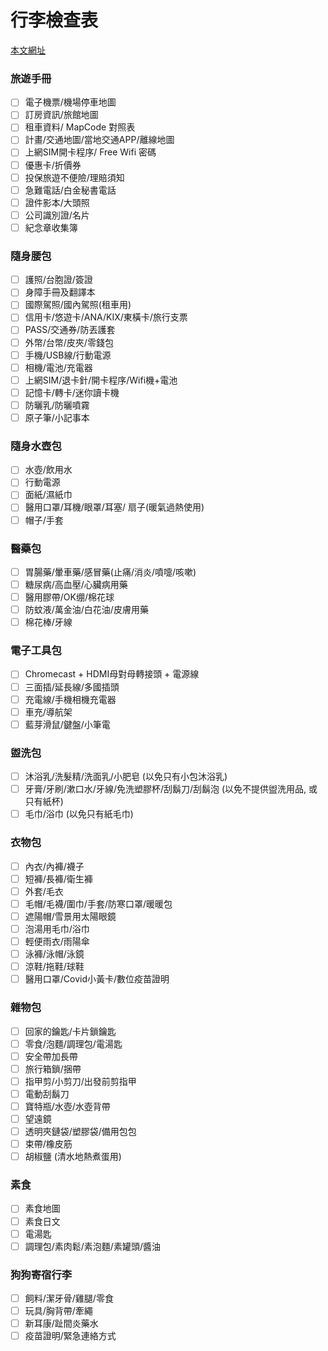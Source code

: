 # 行李檢查表

[本文網址](https://github.com/rwlin/TravelPlan/blob/master/Taiwan/CheckList.md)

### 旅遊手冊

 - [ ] 電子機票/機場停車地圖
 - [ ] 訂房資訊/旅館地圖
 - [ ] 租車資料/ MapCode 對照表
 - [ ] 計畫/交通地圖/當地交通APP/離線地圖
 - [ ] 上網SIM開卡程序/ Free Wifi 密碼
 - [ ] 優惠卡/折價券
 - [ ] 投保旅遊不便險/理賠須知
 - [ ] 急難電話/白金秘書電話
 - [ ] 證件影本/大頭照
 - [ ] 公司識別證/名片
 - [ ] 紀念章收集簿

### 隨身腰包

  - [ ] 護照/台胞證/簽證
  - [ ] 身障手冊及翻譯本
  - [ ] 國際駕照/國內駕照(租車用)
  - [ ] 信用卡/悠遊卡/ANA/KIX/東橫卡/旅行支票
  - [ ] PASS/交通券/防丟護套
  - [ ] 外幣/台幣/皮夾/零錢包
  - [ ] 手機/USB線/行動電源
  - [ ] 相機/電池/充電器
  - [ ] 上網SIM/退卡針/開卡程序/Wifi機+電池
  - [ ] 記憶卡/轉卡/迷你讀卡機
  - [ ] 防曬乳/防曬噴霧
  - [ ] 原子筆/小記事本

### 隨身水壺包

  - [ ] 水壺/飲用水
  - [ ] 行動電源
  - [ ] 面紙/濕紙巾
  - [ ] 醫用口罩/耳機/眼罩/耳塞/ 扇子(暖氣過熱使用)
  - [ ] 帽子/手套

### 醫藥包

 - [ ] 胃腸藥/暈車藥/感冒藥(止痛/消炎/噴嚏/咳嗽)
 - [ ] 糖尿病/高血壓/心臟病用藥
 - [ ] 醫用膠帶/OK绷/棉花球
 - [ ] 防蚊液/萬金油/白花油/皮膚用藥
 - [ ] 棉花棒/牙線

### 電子工具包

 - [ ] Chromecast + HDMI母對母轉接頭 + 電源線
 - [ ] 三面插/延長線/多國插頭
 - [ ] 充電線/手機相機充電器
 - [ ] 車充/導航架
 - [ ] 藍芽滑鼠/鍵盤/小筆電

### 盥洗包

 - [ ] 沐浴乳/洗髮精/洗面乳/小肥皂 (以免只有小包沐浴乳)
 - [ ] 牙膏/牙刷/漱口水/牙線/免洗塑膠杯/刮鬍刀/刮鬍泡 (以免不提供盥洗用品, 或只有紙杯)
 - [ ] 毛巾/浴巾 (以免只有紙毛巾)

### 衣物包

 - [ ] 內衣/內褲/襪子
 - [ ] 短褲/長褲/衛生褲
 - [ ] 外套/毛衣
 - [ ] 毛帽/毛襪/圍巾/手套/防寒口罩/暖暖包
 - [ ] 遮陽帽/雪景用太陽眼鏡
 - [ ] 泡湯用毛巾/浴巾
 - [ ] 輕便雨衣/雨陽傘
 - [ ] 泳褲/泳帽/泳鏡
 - [ ] 涼鞋/拖鞋/球鞋
 - [ ] 醫用口罩/Covid小黃卡/數位疫苗證明

### 雜物包

 - [ ] 回家的鑰匙/卡片鎖鑰匙
 - [ ] 零食/泡麵/調理包/電湯匙 
 - [ ] 安全帶加長帶
 - [ ] 旅行箱鎖/捆帶
 - [ ] 指甲剪/小剪刀/出發前剪指甲
 - [ ] 電動刮鬍刀
 - [ ] 寶特瓶/水壺/水壺背帶
 - [ ] 望遠鏡
 - [ ] 透明夾鏈袋/塑膠袋/備用包包
 - [ ] 束帶/橡皮筋
 - [ ] 胡椒鹽 (清水地熱煮蛋用)

### 素食

 - [ ] 素食地圖
 - [ ] 素食日文
 - [ ] 電湯匙
 - [ ] 調理包/素肉鬆/素泡麵/素罐頭/醬油

### 狗狗寄宿行李

 - [ ] 飼料/潔牙骨/雞腿/零食
 - [ ] 玩具/胸背帶/牽繩
 - [ ] 新耳康/趾間炎藥水
 - [ ] 疫苗證明/緊急連絡方式
